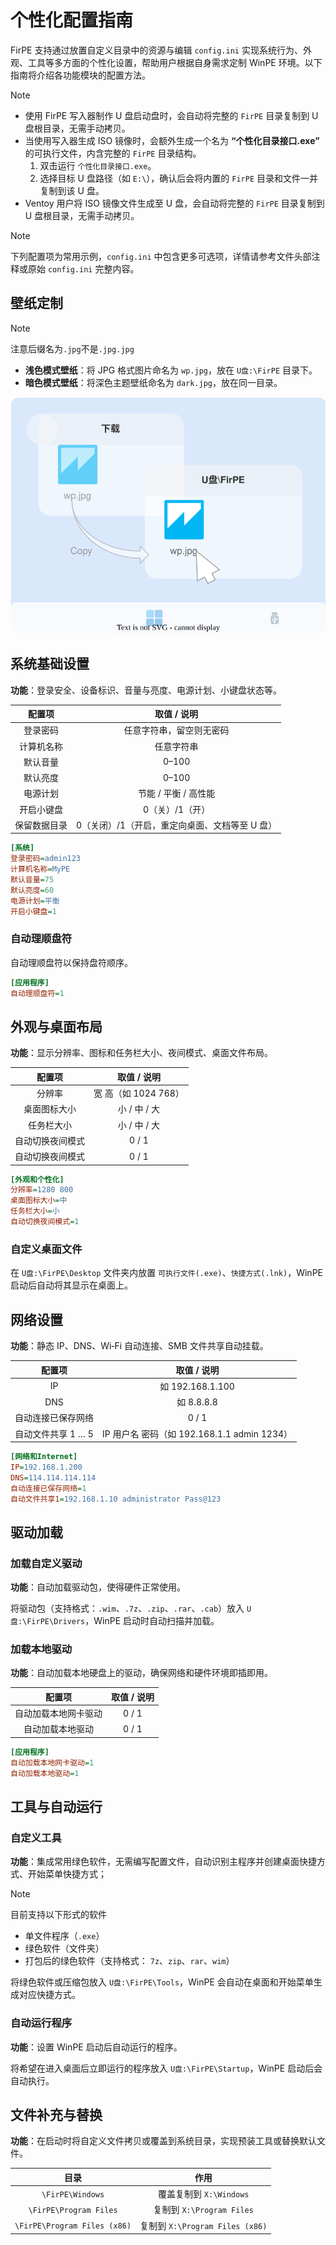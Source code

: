 # 个性化配置指南

FirPE 支持通过放置自定义目录中的资源与编辑 `config.ini` 实现系统行为、外观、工具等多方面的个性化设置，帮助用户根据自身需求定制 WinPE 环境。以下指南将介绍各功能模块的配置方法。

> [!NOTE]
>
> - 使用 FirPE 写入器制作 U 盘启动盘时，会自动将完整的 `FirPE` 目录复制到 U 盘根目录，无需手动拷贝。
> - 当使用写入器生成 ISO 镜像时，会额外生成一个名为 **“个性化目录接口.exe”** 的可执行文件，内含完整的 `FirPE` 目录结构。
>   1.  双击运行 `个性化目录接口.exe`。
>   2.  选择目标 U 盘路径（如 `E:\`），确认后会将内置的 `FirPE` 目录和文件一并复制到该 U 盘。
> - Ventoy 用户将 ISO 镜像文件生成至 U 盘，会自动将完整的 `FirPE` 目录复制到 U 盘根目录，无需手动拷贝。

> [!NOTE]
>
> 下列配置项为常用示例，`config.ini` 中包含更多可选项，详情请参考文件头部注释或原始 `config.ini` 完整内容。

## 壁纸定制

> [!NOTE]
>
> 注意后缀名为`.jpg`不是`.jpg.jpg`

- **浅色模式壁纸**：将 JPG 格式图片命名为 `wp.jpg`，放在 `U盘:\FirPE` 目录下。
- **暗色模式壁纸**：将深色主题壁纸命名为 `dark.jpg`，放在同一目录。

![](./assets/wallpaper.svg)

## 系统基础设置

**功能**：登录安全、设备标识、音量与亮度、电源计划、小键盘状态等。

|    配置项    |                  取值 / 说明                   |
| :----------: | :--------------------------------------------: |
|   登录密码   |            任意字符串，留空则无密码            |
|  计算机名称  |                   任意字符串                   |
|   默认音量   |                     0–100                      |
|   默认亮度   |                     0–100                      |
|   电源计划   |              节能 / 平衡 / 高性能              |
|  开启小键盘  |                0（关）/1（开）                 |
| 保留数据目录 | 0（关闭）/1（开启，重定向桌面、文档等至 U 盘） |

```ini
[系统]
登录密码=admin123
计算机名称=MyPE
默认音量=75
默认亮度=60
电源计划=平衡
开启小键盘=1
```

### 自动理顺盘符

自动理顺盘符以保持盘符顺序。

```ini
[应用程序]
自动理顺盘符=1
```

## 外观与桌面布局

**功能**：显示分辨率、图标和任务栏大小、夜间模式、桌面文件布局。

|      配置项      |     取值 / 说明      |
| :--------------: | :------------------: |
|      分辨率      | 宽 高（如 1024 768） |
|   桌面图标大小   |     小 / 中 / 大     |
|    任务栏大小    |     小 / 中 / 大     |
| 自动切换夜间模式 |        0 / 1         |
| 自动切换夜间模式 |        0 / 1         |

```ini
[外观和个性化]
分辨率=1280 800
桌面图标大小=中
任务栏大小=小
自动切换夜间模式=1
```

### 自定义桌面文件

在 `U盘:\FirPE\Desktop` 文件夹内放置 `可执行文件(.exe)`、`快捷方式(.lnk)`，WinPE 启动后自动将其显示在桌面上。

## 网络设置

**功能**：静态 IP、DNS、Wi‑Fi 自动连接、SMB 文件共享自动挂载。

|       配置项       |                 取值 / 说明                 |
| :----------------: | :-----------------------------------------: |
|         IP         |              如 192.168.1.100               |
|        DNS         |                 如 8.8.8.8                  |
| 自动连接已保存网络 |                    0 / 1                    |
| 自动文件共享 1 … 5 | IP 用户名 密码（如 192.168.1.1 admin 1234） |

```ini
[网络和Internet]
IP=192.168.1.200
DNS=114.114.114.114
自动连接已保存网络=1
自动文件共享1=192.168.1.10 administrator Pass@123
```

## 驱动加载

### 加载自定义驱动

**功能**：自动加载驱动包，使得硬件正常使用。

将驱动包（支持格式：`.wim`、`.7z`、`.zip`、`.rar`、`.cab`）放入 `U盘:\FirPE\Drivers`，WinPE 启动时自动扫描并加载。

### 加载本地驱动

**功能**：自动加载本地硬盘上的驱动，确保网络和硬件环境即插即用。

|        配置项        | 取值 / 说明 |
| :------------------: | :---------: |
| 自动加载本地网卡驱动 |    0 / 1    |
|   自动加载本地驱动   |    0 / 1    |

```ini
[应用程序]
自动加载本地网卡驱动=1
自动加载本地驱动=1
```

## 工具与自动运行

### 自定义工具

**功能**：集成常用绿色软件，无需编写配置文件，自动识别主程序并创建桌面快捷方式、开始菜单快捷方式；

> [!NOTE]
> 目前支持以下形式的软件
>
> - 单文件程序（`.exe`）
> - 绿色软件（文件夹）
> - 打包后的绿色软件（支持格式： `7z`、`zip`、`rar`、`wim`）

将绿色软件或压缩包放入 `U盘:\FirPE\Tools`，WinPE 会自动在桌面和开始菜单生成对应快捷方式。

### 自动运行程序

**功能**：设置 WinPE 启动后自动运行的程序。

将希望在进入桌面后立即运行的程序放入 `U盘:\FirPE\Startup`，WinPE 启动后会自动执行。

## 文件补充与替换

**功能**：在启动时将自定义文件拷贝或覆盖到系统目录，实现预装工具或替换默认文件。

|             目录             |              作用               |
| :--------------------------: | :-----------------------------: |
|       `\FirPE\Windows`       |     覆盖复制到 `X:\Windows`     |
|    `\FirPE\Program Files`    |    复制到 `X:\Program Files`    |
| `\FirPE\Program Files (x86)` | 复制到 `X:\Program Files (x86)` |
